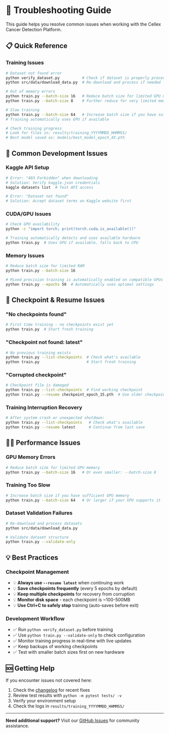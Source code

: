 # 🔧 Troubleshooting Guide

This guide helps you resolve common issues when working with the Cellex Cancer Detection Platform.

## 📋 Quick Reference

### Training Issues

```bash
# Dataset not found error
python verify_dataset.py          # Check if dataset is properly processed
python src/data/download_data.py  # Re-download and process if needed

# Out of memory errors  
python train.py --batch-size 16   # Reduce batch size for limited GPU memory
python train.py --batch-size 8    # Further reduce for very limited memory

# Slow training
python train.py --batch-size 64   # Increase batch size if you have sufficient GPU memory
# Training automatically uses GPU if available

# Check training progress
# Look for files in: results/training_YYYYMMDD_HHMMSS/
# Best model saved as: models/best_model_epoch_XX.pth
```

## 🚨 Common Development Issues

### Kaggle API Setup

```bash
# Error: "403 Forbidden" when downloading
# Solution: Verify kaggle.json credentials
kaggle datasets list  # Test API access

# Error: "Dataset not found"
# Solution: Accept dataset terms on Kaggle website first
```

### CUDA/GPU Issues

```bash
# Check GPU availability
python -c "import torch; print(torch.cuda.is_available())"

# Training automatically detects and uses available hardware
python train.py  # Uses GPU if available, falls back to CPU
```

### Memory Issues

```bash
# Reduce batch size for limited RAM
python train.py --batch-size 16

# Mixed precision training is automatically enabled on compatible GPUs
python train.py --epochs 50  # Automatically uses optimal settings
```

## 💾 Checkpoint & Resume Issues

### "No checkpoints found"
```bash
# First time training - no checkpoints exist yet
python train.py  # Start fresh training
```

### "Checkpoint not found: latest"  
```bash
# No previous training exists
python train.py --list-checkpoints  # Check what's available
python train.py                     # Start fresh training
```

### "Corrupted checkpoint"
```bash
# Checkpoint file is damaged
python train.py --list-checkpoints  # Find working checkpoint
python train.py --resume checkpoint_epoch_15.pth  # Use older checkpoint
```

### Training Interruption Recovery
```bash
# After system crash or unexpected shutdown:
python train.py --list-checkpoints   # Check what's available
python train.py --resume latest      # Continue from last save
```

## 🏃‍♂️ Performance Issues

### GPU Memory Errors
```bash
# Reduce batch size for limited GPU memory
python train.py --batch-size 16   # Or even smaller: --batch-size 8
```

### Training Too Slow
```bash
# Increase batch size if you have sufficient GPU memory  
python train.py --batch-size 64   # Or larger if your GPU supports it
```

### Dataset Validation Failures
```bash
# Re-download and process datasets
python src/data/download_data.py

# Validate dataset structure  
python train.py --validate-only
```

## 💡 Best Practices

### Checkpoint Management
- 💡 **Always use `--resume latest`** when continuing work
- 💡 **Save checkpoints frequently** (every 5 epochs by default)  
- 💡 **Keep multiple checkpoints** for recovery from corruption
- 💡 **Monitor disk space** - each checkpoint is ~100-500MB
- 💡 **Use Ctrl+C to safely stop** training (auto-saves before exit)

### Development Workflow
- ✅ Run `python verify_dataset.py` before training
- ✅ Use `python train.py --validate-only` to check configuration
- ✅ Monitor training progress in real-time with live updates
- ✅ Keep backups of working checkpoints
- ✅ Test with smaller batch sizes first on new hardware

## 🆘 Getting Help

If you encounter issues not covered here:

1. Check the [changelog](CHANGELOG.md) for recent fixes
2. Review test results with `python -m pytest tests/ -v`
3. Verify your environment setup
4. Check the logs in `results/training_YYYYMMDD_HHMMSS/`

---

**Need additional support?** Visit our [GitHub Issues](https://github.com/juliuspleunes4/cellex/issues) for community assistance.